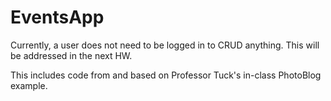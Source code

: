 # EventsApp

Currently, a user does not need to be logged in to CRUD anything. This will be addressed in the next HW.

This includes code from and based on Professor Tuck's in-class PhotoBlog example.
